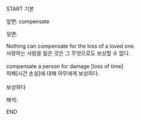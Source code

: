 START
기본

앞면:
compensate


뒷면:
<div>Nothing can compensate for the loss of a loved one. </div><div><div>사랑하는 사람을 잃은 것은 그 무엇으로도 보상할 수 없다.</div></div><div><br></div><div><div>compensate a person for damage [loss of time] </div><div><div>피해[시간 손실]에 대해 아무에게 보상하다.</div></div></div><div><br></div>보상하다<br>


해석:

END
